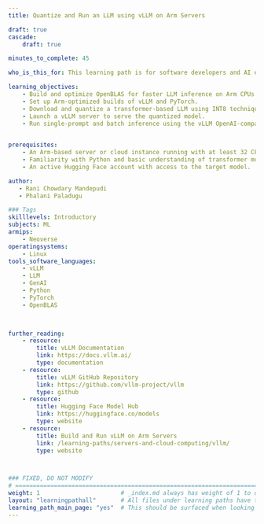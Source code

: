 ```yaml
---
title: Quantize and Run an LLM using vLLM on Arm Servers

draft: true
cascade:
    draft: true

minutes_to_complete: 45

who_is_this_for: This learning path is for software developers and AI engineers interested in optimizing and deploying large language models using vLLM on Arm-based servers. It's ideal for developers exploring CPU-based inference workflows and INT8 quantization for LLMs.

learning_objectives:
    - Build and optimize OpenBLAS for faster LLM inference on Arm CPUs.
    - Set up Arm-optimized builds of vLLM and PyTorch.
    - Download and quantize a transformer-based LLM using INT8 techniques.
    - Launch a vLLM server to serve the quantized model.
    - Run single-prompt and batch inference using the vLLM OpenAI-compatible API.

    
prerequisites:
    - An Arm-based server or cloud instance running with at least 32 CPU cores, 64 GB RAM, and 32 GB of available disk space.
    - Familiarity with Python and basic understanding of transformer models and quantization techniques.
    - An active Hugging Face account with access to the target model.

author: 
   - Rani Chowdary Mandepudi
   - Phalani Paladugu

### Tags
skilllevels: Introductory
subjects: ML
armips:
    - Neoverse
operatingsystems:
    - Linux
tools_software_languages:
    - vLLM
    - LLM
    - GenAI
    - Python
    - PyTorch
    - OpenBLAS
    


further_reading:
    - resource:
        title: vLLM Documentation
        link: https://docs.vllm.ai/
        type: documentation
    - resource:
        title: vLLM GitHub Repository
        link: https://github.com/vllm-project/vllm
        type: github
    - resource:
        title: Hugging Face Model Hub
        link: https://huggingface.co/models
        type: website
    - resource:
        title: Build and Run vLLM on Arm Servers
        link: /learning-paths/servers-and-cloud-computing/vllm/
        type: website



### FIXED, DO NOT MODIFY
# ================================================================================
weight: 1                       # _index.md always has weight of 1 to order correctly
layout: "learningpathall"       # All files under learning paths have this same wrapper
learning_path_main_page: "yes"  # This should be surfaced when looking for related content. Only set for _index.md of learning path content.
---
```

